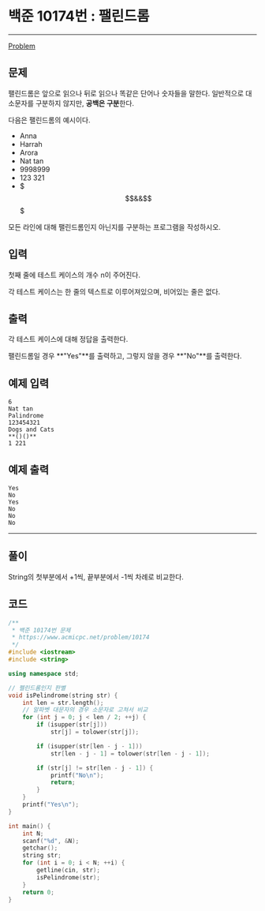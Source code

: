 # 백준 10174번 : 팰린드롬

---

[Problem](https://www.acmicpc.net/problem/10174)

## 문제

팰린드롬은 앞으로 읽으나 뒤로 읽으나 똑같은 단어나 숫자들을 말한다. 일반적으로 대소문자를 구분하지 않지만, **공백은 구분**한다.

다음은 팰린드롬의 예시이다.

- Anna
- Harrah
- Arora
- Nat tan
- 9998999
- 123 321
- $$$&&$$$

모든 라인에 대해 팰린드롬인지 아닌지를 구분하는 프로그램을 작성하시오.

## 입력

첫째 줄에 테스트 케이스의 개수 n이 주어진다.

각 테스트 케이스는 한 줄의 텍스트로 이루어져있으며, 비어있는 줄은 없다.

## 출력

각 테스트 케이스에 대해 정답을 출력한다.

팰린드롬일 경우 **"Yes"**를 출력하고, 그렇지 않을 경우 **"No"**를 출력한다.



## 예제 입력 

```
6
Nat tan
Palindrome 
123454321
Dogs and Cats
**()()**
1 221
```

## 예제 출력

```
Yes
No
Yes
No
No
No
```

---



## 풀이

String의 첫부분에서 +1씩, 끝부분에서 -1씩 차례로 비교한다.



## 코드

```cpp
/**
 * 백준 10174번 문제
 * https://www.acmicpc.net/problem/10174
 */
#include <iostream>
#include <string>

using namespace std;

// 펠린드롬인지 판별
void isPelindrome(string str) {
    int len = str.length();
    // 알파벳 대문자의 경우 소문자로 고쳐서 비교
    for (int j = 0; j < len / 2; ++j) {
        if (isupper(str[j]))
            str[j] = tolower(str[j]);

        if (isupper(str[len - j - 1]))
            str[len - j - 1] = tolower(str[len - j - 1]);

        if (str[j] != str[len - j - 1]) {
            printf("No\n");
            return;
        }
    }
    printf("Yes\n");
}

int main() {
    int N;
    scanf("%d", &N);
    getchar();
    string str;
    for (int i = 0; i < N; ++i) {
        getline(cin, str);
        isPelindrome(str);
    }
    return 0;
}
```